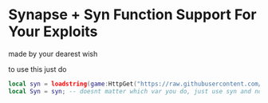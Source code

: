 # Synapse + Syn Function Support For Your Exploits

made by your dearest wish

to use this just do

```lua
local syn = loadstring(game:HttpGet("https://raw.githubusercontent.com/wis-h/Syn-X-Functions/refs/heads/main/syn_main.luau"))()
local Syn = syn; -- doesnt matter which var you do, just use syn and not Syn
```
